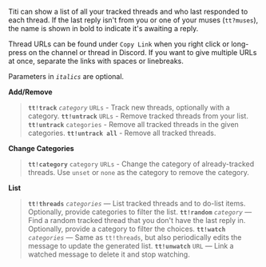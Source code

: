 Titi can show a list of all your tracked threads and who last responded to each thread. If the last reply isn't from you or one of your muses (`tt?muses`), the name is shown in bold to indicate it's awaiting a reply.

Thread URLs can be found under `Copy Link` when you right click or long-press on the channel or thread in Discord. If you want to give multiple URLs at once, separate the links with spaces or linebreaks.

Parameters in _`italics`_ are optional.

____Add/Remove____
> **`tt!track`** _`category`_ `URLs` - Track new threads, optionally with a category.
> **`tt!untrack`** `URLs` - Remove tracked threads from your list.
> **`tt!untrack`** `categories` - Remove all tracked threads in the given categories.
> **`tt!untrack all`** - Remove all tracked threads.

____Change Categories____
> **`tt!category`** `category` `URLs` - Change the category of already-tracked threads. Use `unset` or `none` as the category to remove the category.

____List____
> **`tt!threads`** _`categories`_ — List tracked threads and to do-list items. Optionally, provide categories to filter the list.
> **`tt!random`** _`category`_ — Find a random tracked thread that you don't have the last reply in. Optionally, provide a category to filter the choices.
> **`tt!watch`** _`categories`_ — Same as `tt!threads`, but also periodically edits the message to update the generated list.
> **`tt!unwatch`** `URL` — Link a watched message to delete it and stop watching.
